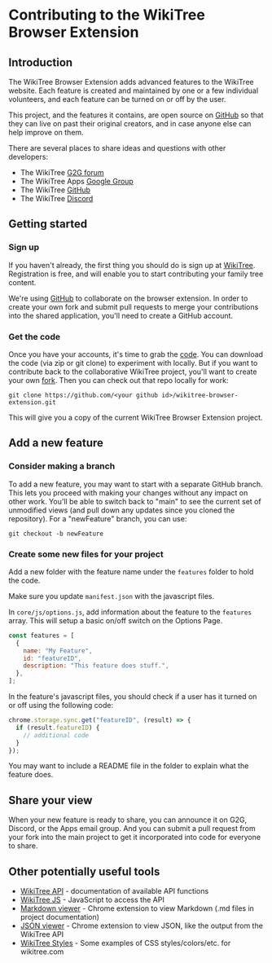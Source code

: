 # Contributing to the WikiTree Browser Extension

## Introduction

The WikiTree Browser Extension adds advanced features to the WikiTree website. Each feature is created and maintained by one or a few individual volunteers, and each feature can be turned on or off by the user.

This project, and the features it contains, are open source on [GitHub](https://github.com/wikitree/wikitree-browser-extension) so that they can live on past their original creators, and in case anyone else can help improve on them.

There are several places to share ideas and questions with other developers:

- The WikiTree [G2G forum](https://www.wikitree.com/g2g/)
- The WikiTree Apps [Google Group](https://groups.google.com/g/WikiTreeApps/)
- The WikiTree [GitHub](https://github.com/wikitree/wikitree-browser-extension)
- The WikiTree [Discord](https://discord.gg/9EMSdccnn3)

## Getting started

### Sign up

If you haven't already, the first thing you should do is sign up at [WikiTree](https://wikitree.com/). Registration is free, and will enable you to start contributing your family tree content.

We're using [GitHub](https://github.com/wikitree/wikitree-browser-extension) to collaborate on the browser extension. In order to create your own fork and submit pull requests to merge your contributions into the shared application, you'll need to create a GitHub account.

### Get the code

Once you have your accounts, it's time to grab the [code](https://github.com/wikitree/wikitree-browser-extension). You can download the code (via zip or git clone) to experiment with locally. But if you want to contribute back to the collaborative WikiTree project, you'll want to create your own [fork](https://docs.github.com/en/get-started/quickstart/fork-a-repo). Then you can check out that repo locally for work:

`git clone https://github.com/<your github id>/wikitree-browser-extension.git`

This will give you a copy of the current WikiTree Browser Extension project.

## Add a new feature

### Consider making a branch

To add a new feature, you may want to start with a separate GitHub branch. This lets you proceed with making your changes without any impact on other work. You'll be able to switch back to "main" to see the current set of unmodified views (and pull down any updates since you cloned the repository). For a "newFeature" branch, you can use:

`git checkout -b newFeature`

### Create some new files for your project

Add a new folder with the feature name under the `features` folder to hold the code.

Make sure you update `manifest.json` with the javascript files.

In `core/js/options.js`, add information about the feature to the `features` array. This will setup a basic on/off switch on the Options Page.

```js
const features = [
  {
    name: "My Feature",
    id: "featureID",
    description: "This feature does stuff.",
  },
];
```

In the feature's javascript files, you should check if a user has it turned on or off using the following code:

```js
chrome.storage.sync.get("featureID", (result) => {
  if (result.featureID) {
    // additional code
  }
});
```

You may want to include a README file in the folder to explain what the feature does.

## Share your view

When your new feature is ready to share, you can announce it on G2G, Discord, or the Apps email group. And you can submit a pull request from your fork into the main project to get it incorporated into code for everyone to share.

## Other potentially useful tools

- [WikiTree API](https://github.com/wikitree/wikitree-api) - documentation of available API functions
- [WikiTree JS](https://github.com/PeWu/wikitree-js) - JavaScript to access the API
- [Markdown viewer](https://chrome.google.com/webstore/detail/markdown-viewer/ckkdlimhmcjmikdlpkmbgfkaikojcbjk) - Chrome extension to view Markdown (.md files in project documentation)
- [JSON viewer](https://chrome.google.com/webstore/detail/json-viewer/gbmdgpbipfallnflgajpaliibnhdgobh) - Chrome extension to view JSON, like the output from the WikiTree API
- [WikiTree Styles](https://www.wikitree.com/css/examples.html) - Some examples of CSS styles/colors/etc. for wikitree.com
